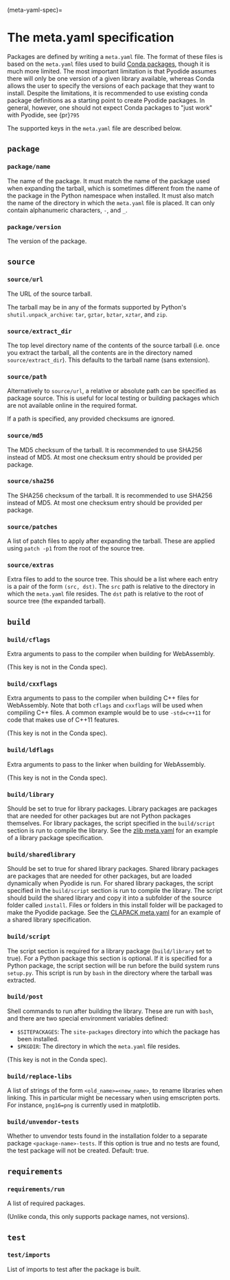 (meta-yaml-spec)=

# The meta.yaml specification

Packages are defined by writing a `meta.yaml` file. The format of these files is
based on the `meta.yaml` files used to build [Conda
packages](https://docs.conda.io/projects/conda-build/en/latest/resources/define-metadata.html),
though it is much more limited. The most important limitation is that Pyodide
assumes there will only be one version of a given library available, whereas
Conda allows the user to specify the versions of each package that they want to
install. Despite the limitations, it is recommended to use existing conda
package definitions as a starting point to create Pyodide packages. In
general, however, one should not
expect Conda packages to "just work" with Pyodide, see {pr}`795`

The supported keys in the `meta.yaml` file are described below.

## `package`

### `package/name`

The name of the package. It must match the name of the package used when
expanding the tarball, which is sometimes different from the name of the package
in the Python namespace when installed. It must also match the name of the
directory in which the `meta.yaml` file is placed. It can only contain
alphanumeric characters, `-`, and `_`.

### `package/version`

The version of the package.

## `source`

### `source/url`

The URL of the source tarball.

The tarball may be in any of the formats supported by Python's
`shutil.unpack_archive`: `tar`, `gztar`, `bztar`, `xztar`, and `zip`.

### `source/extract_dir`

The top level directory name of the contents of the source tarball (i.e. once
you extract the tarball, all the contents are in the directory named
`source/extract_dir`). This defaults to the tarball name (sans extension).

### `source/path`

Alternatively to `source/url`, a relative or absolute path can be specified
as package source. This is useful for local testing or building packages which
are not available online in the required format.

If a path is specified, any provided checksums are ignored.

### `source/md5`

The MD5 checksum of the tarball. It is recommended to use SHA256 instead of MD5.
At most one checksum entry should be provided per package.

### `source/sha256`

The SHA256 checksum of the tarball. It is recommended to use SHA256 instead of MD5.
At most one checksum entry should be provided per package.

### `source/patches`

A list of patch files to apply after expanding the tarball. These are applied
using `patch -p1` from the root of the source tree.

### `source/extras`

Extra files to add to the source tree. This should be a list where each entry is
a pair of the form `(src, dst)`. The `src` path is relative to the directory in
which the `meta.yaml` file resides. The `dst` path is relative to the root of
source tree (the expanded tarball).

## `build`

### `build/cflags`

Extra arguments to pass to the compiler when building for WebAssembly.

(This key is not in the Conda spec).

### `build/cxxflags`

Extra arguments to pass to the compiler when building C++ files for WebAssembly.
Note that both `cflags` and `cxxflags` will be used when compiling C++ files.
A common example would be to use `-std=c++11` for code that makes use of C++11 features.

(This key is not in the Conda spec).

### `build/ldflags`

Extra arguments to pass to the linker when building for WebAssembly.

(This key is not in the Conda spec).

### `build/library`

Should be set to true for library packages. Library packages are packages that are needed for other packages but are not Python packages themselves. For library packages, the script specified in the `build/script` section is run to compile the library. See the [zlib meta.yaml](https://github.com/pyodide/pyodide/blob/main/packages/zlib/meta.yaml) for an example of a library package specification.

### `build/sharedlibrary`

Should be set to true for shared library packages. Shared library packages are packages that are needed for other packages, but are loaded dynamically when Pyodide is run. For shared library packages, the script specified in the `build/script` section is run to compile the library. The script should build the shared library and copy it into a subfolder of the source folder called `install`. Files or folders in this install folder will be packaged to make the Pyodide package. See the [CLAPACK meta.yaml](https://github.com/pyodide/pyodide/blob/main/packages/CLAPACK/meta.yaml) for an example of a shared library specification.

### `build/script`

The script section is required for a library package (`build/library` set to true). For a Python package this section is optional. If it is specified for a Python package, the script section will be run before the build system runs `setup.py`. This script is run by `bash` in the directory where the tarball was extracted.

### `build/post`

Shell commands to run after building the library. These are run with
`bash`, and there are two special environment variables defined:

- `$SITEPACKAGES`: The `site-packages` directory into which the package has been installed.
- `$PKGDIR`: The directory in which the `meta.yaml` file resides.

(This key is not in the Conda spec).

### `build/replace-libs`

A list of strings of the form `<old_name>=<new_name>`, to rename libraries when linking. This in particular
might be necessary when using emscripten ports.
For instance, `png16=png` is currently used in matplotlib.

### `build/unvendor-tests`

Whether to unvendor tests found in the installation folder to a separate
package `<package-name>-tests`. If this option is true and no tests are found,
the test package will not be created. Default: true.

## `requirements`

### `requirements/run`

A list of required packages.

(Unlike conda, this only supports package names, not versions).

## `test`

### `test/imports`

List of imports to test after the package is built.
